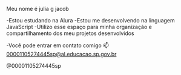 Meu nome é julia g jacob

-Estou estudando na Alura
-Estou me desenvolvendo na linguagem JavaScript
-Utilizo esse espaço para minha organização e compartilhamento dos meu projetos desenvolvidos

-Você pode entrar em contato comigo 📫
00001105274445sp@al.educacao.sp.gov.br

@00001105274445sp
